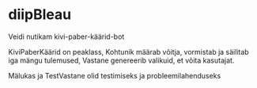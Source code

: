 # diipBleau
Veidi nutikam kivi-paber-käärid-bot

KiviPaberKäärid on peaklass, 
Kohtunik määrab võitja, vormistab ja säilitab iga mängu tulemused,
Vastane genereerib valikuid, et võita kasutajat.

Mälukas ja TestVastane olid testimiseks ja probleemilahenduseks
